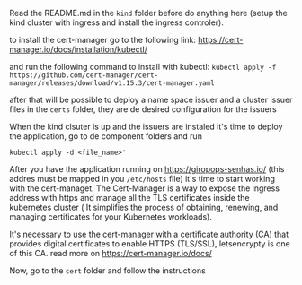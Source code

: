 Read the README.md in the `kind` folder before do anything here (setup the kind cluster with ingress and install the ingress controler).

to install the cert-manager go to the following link:
https://cert-manager.io/docs/installation/kubectl/

and run the following command to install with kubectl:
`kubectl apply -f https://github.com/cert-manager/cert-manager/releases/download/v1.15.3/cert-manager.yaml`


after that will be possible to deploy a name space issuer and a cluster issuer files in the `certs` folder, they are de desired configuration for the issuers


When the kind clsuter is up and the issuers are instaled it's time to deploy the application, go to de component folders and run


`kubectl apply -d <file_name>'`


After you have the application running on https://giropops-senhas.io/ (this addres must be mapped in you `/etc/hosts` file) it's time to
start working with the cert-managet.
The Cert-Manager is a way to expose the ingress address with https and manage all the TLS certificates inside the kubernetes cluster ( It simplifies the process of obtaining, renewing, and managing certificates for your Kubernetes workloads).

It's necessary to use the cert-manager with a certificate authority (CA) that provides digital certificates to enable HTTPS (TLS/SSL), letsencrypty is one of this CA.
read more on https://cert-manager.io/docs/

Now, go to the `cert` folder and follow the instructions
